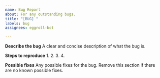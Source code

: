 ```yaml
---
name: Bug Report
about: For any outstanding bugs.
title: "[BUG] "
labels: bug
assignees: eggroll-bot

---
```


**Describe the bug**
A clear and concise description of what the bug is.

**Steps to reproduce**
1. 
2. 
3. 
4. 

**Possible fixes**
Any possible fixes for the bug. Remove this section if there are no known possible fixes.
